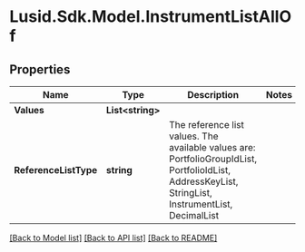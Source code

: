 # Lusid.Sdk.Model.InstrumentListAllOf

## Properties

Name | Type | Description | Notes
------------ | ------------- | ------------- | -------------
**Values** | **List&lt;string&gt;** |  | 
**ReferenceListType** | **string** | The reference list values. The available values are: PortfolioGroupIdList, PortfolioIdList, AddressKeyList, StringList, InstrumentList, DecimalList | 

[[Back to Model list]](../README.md#documentation-for-models) [[Back to API list]](../README.md#documentation-for-api-endpoints) [[Back to README]](../README.md)

